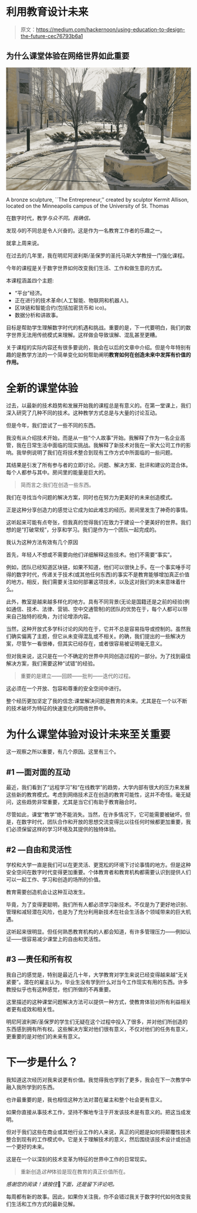 # 利用教育设计未来

> 原文：<https://medium.com/hackernoon/using-education-to-design-the-future-cec76793b6a1>

## 为什么课堂体验在网络世界如此重要

![](img/67377c6d4217561187612b845dbfdcb2.png)

A bronze sculpture, ``The Entrepreneur,’’ created by sculptor Kermit Allison, located on the Minneapolis campus of the University of St. Thomas

在数字时代，教学*与众不同。我确信。*

发现*与*的不同总是令人兴奋的。这是作为一名教育工作者的乐趣之一。

就拿上周来说。

在过去的几年里，我在明尼阿波利斯/圣保罗的圣托马斯大学教授一门强化课程。

今年的课程是关于数字世界如何改变我们生活、工作和做生意的方式。

本课程涵盖四个主题:

*   “平台”经济。
*   正在进行的技术革命(人工智能、物联网和机器人)。
*   区块链和智能合约(包括加密货币和 ico)。
*   数据分析和讲故事。

目标是帮助学生理解数字时代的机遇和挑战。重要的是，下一代要明白，我们的数字世界无法用传统模式来理解。这样做会导致误解、混乱甚至更糟。

关于课程的实际内容还有很多要说的，我会在以后的文章中介绍。但是今年特别有趣的是教学方法的一个简单变化如何帮助阐明**教育如何在创造未来中发挥有价值的作用。**

# 全新的课堂体验

过去，以最新的技术趋势和发展开始我的课程总是有意义的。在第一堂课上，我们深入研究了几种不同的技术。这种教学方式总是与大量的讨论互动。

但是今年，我们尝试了一些不同的东西。

我没有从介绍技术开始，而是从一些“个人故事”开始。我解释了作为一名企业高管，我在日常生活中面临的现实挑战。我解释了新技术对我在一家大公司工作的影响。我举例说明了我们在将技术整合到现有工作方式中所面临的一些问题。

其结果是引发了所有参与者的立即讨论。问题、解决方案、批评和建议的混合体。每个人都参与其中。房间里的能量是巨大的。

> 简而言之:我们在创造一些东西。

我们在寻找当今问题的解决方案，同时也在努力为更美好的未来创造模式。

正是这种分享创造力的感觉让它成为如此难忘的经历。房间里发生了神奇的事情。

这听起来可能有点夸张，但我真的觉得我们在致力于建设一个更美好的世界。我们想的是“打破常规”，分享和学习。我们是作为一个团队一起完成的。

我认为这种方法有效有几个原因

首先，年轻人不想或不需要向他们详细解释这些技术。他们不需要“事实”。

例如，团队已经知道区块链，如果不知道，他们可以很快上手。在一个事实唾手可得的数字时代，传递关于技术(或其他任何东西)的事实不是教育能够增加真正价值的地方。相反，我们需要关注如何部署这项技术，以及这对我们的未来意味着什么。

此外，教室是越来越多样化的地方。具有不同背景(无论是国籍还是之前的经验(例如通信、技术、法律、营销、空中交通管制)的团队的优势在于，每个人都可以带来自己独特的视角，为讨论增添内容。

当然，这种开放式多学科讨论的风险在于，它并不总是容易指导或控制的。虽然我们确实偏离了主题，但它从未变得混乱或不相关。的确，我们提出的一些解决方案，尽管乍一看很棒，但其实已经存在，或者很容易被证明毫无意义。

但对我来说，这只是在一个不确定的世界中共同创造过程的一部分。为了找到最佳解决方案，我们需要这种“试错”的经验。

> 重要的是建立——回顾——批判——迭代的过程。

这必须在一个开放、包容和尊重的安全空间中进行。

整个经历更加坚定了我的信念:课堂解决问题是教育的未来。尤其是在一个以不断的技术破坏为特征的快速变化的网络世界中。

# 为什么课堂体验对设计未来至关重要

这一观察之所以重要，有几个原因。这里有三个。

## #1 —面对面的互动

最近，我们看到了“远程学习”和“在线教学”的趋势，大学内部有很大的压力来发展这些新的教育模式。考虑到网络技术正在创造的教育可能性，这并不奇怪。毫无疑问，这些趋势非常重要，尤其是当它们有助于教育融合时。

尽管如此，课堂“教学”绝不能消失。当然，在许多情况下，它可能需要被破坏。但是，在数字时代，团队合作和开放的思想交流变得比以往任何时候都更加重要，我们必须保留这样的学习环境及其提供的独特体验。

## #2 —自由和灵活性

学校和大学一直是我们可以在更灵活、更宽松的环境下讨论事情的地方。但是这种安全空间在数字时代变得更加重要。个体教育者和教育机构都需要认识到提供人们可以一起工作、学习和创造的场所的价值。

教育需要创造机会让这种互动发生。

毕竟，为了变得更聪明，我们所有人都必须学习新技术。不仅是为了更好地识别、管理和减轻潜在风险，也是为了充分利用新技术在社会生活各个领域带来的巨大机遇。

这听起来很明显。但任何熟悉教育机构的人都会知道，有许多管理压力——例如认证——很容易减少课堂上的自由和灵活性。

## #3 —责任和所有权

我自己的感觉是，特别是最近几十年，大学教育对学生来说已经变得越来越“无关紧要”。潜在的雇主认为，毕业生没有学到什么对当今工作现实有用的东西。许多教授似乎也有这种感觉，他们所做的不再重要。

这里描述的这种课堂问题解决方法可以提供一种方式，使教育体验对所有利益相关者更有成效和相关性。

明尼阿波利斯/圣保罗的学生们无疑在这个过程中投入了很多，并对他们所创造的东西感到拥有所有权。这些解决方案对他们很有意义，不仅对他们的任务有意义，更重要的是对他们的未来有意义。

# 下一步是什么？

我知道这次经历对我来说更有价值。我觉得我也学到了更多，我会在下一次教学中融入我所学到的东西。

也许最重要的是，我也相信这种方法对潜在雇主和整个社会更有意义。

如果你直接从事技术工作，坚持不懈地专注于开发该技术是有意义的。把这当成发明。

但对于我们这些在商业或其他行业工作的人来说，真正的问题是如何将颠覆性技术整合到现有的工作模式中。它是关于理解技术的意义，然后围绕该技术设计或创造一个更好的未来。

这是在一个以深刻的技术变革为特征的世界中工作的日常现实。

> 重新创造*这种*体验是现在教育的真正价值所在。

*感谢您的阅读！请按住*👏*下面，还是留下评论吧。*

每周都有新的故事。因此，如果你关注我，你不会错过我关于数字时代如何改变我们生活和工作方式的最新见解。